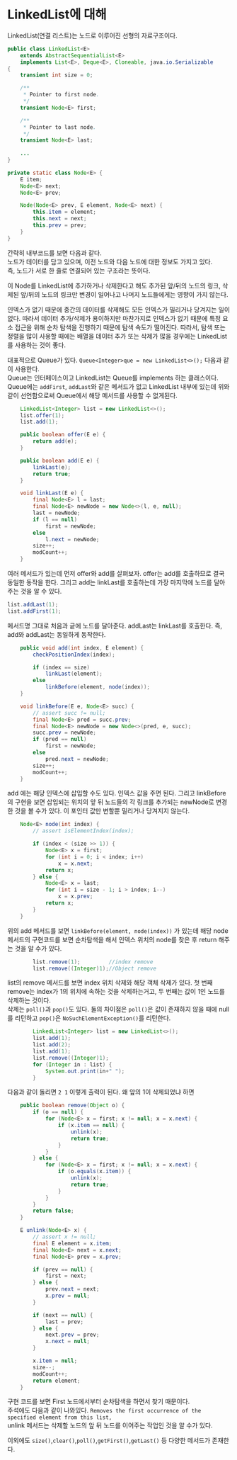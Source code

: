 # LinkedList에 대해

LinkedList(연결 리스트)는 노드로 이루어진 선형의 자료구조이다. 

```java
public class LinkedList<E>
    extends AbstractSequentialList<E>
    implements List<E>, Deque<E>, Cloneable, java.io.Serializable
{
    transient int size = 0;

    /**
     * Pointer to first node.
     */
    transient Node<E> first;

    /**
     * Pointer to last node.
     */
    transient Node<E> last;
    
    ...
}

private static class Node<E> {
    E item;
    Node<E> next;
    Node<E> prev;

    Node(Node<E> prev, E element, Node<E> next) {
        this.item = element;
        this.next = next;
        this.prev = prev;
    }
}
```

간략히 내부코드를 보면 다음과 같다.  
노드가 데이터를 담고 있으며, 이전 노드와 다음 노드에 대한 정보도 가지고 있다.  
즉,  노드가 서로 한 줄로 연결되어 있는 구조라는 뜻이다.  

이 Node를 LinkedList에 추가하거나 삭제한다고 해도 추가된 앞/뒤의 노드의 링크, 삭제된 앞/뒤의 노드의 링크만 변경이 일어나고 나머지 노드들에게는 영향이 가지 않는다.  

인덱스가 없기 때문에 중간의 데이터를 삭제해도 모든 인덱스가 밀리거나 당겨지는 일이 없다. 따라서 데이터 추가/삭제가 용이하지만 마찬가지로 인덱스가 없기 때문에 특정 요소 접근을 위해 순차 탐색을 진행하기 때문에 탐색 속도가 떨어진다.  따라서, 탐색 또는 정렬을 많이 사용할 때에는 배열을 데이터 추가 또는 삭제가 많을 경우에는 LinkedList를 사용하는 것이 좋다.  

대표적으로 Queue가 있다. ``Queue<Integer>que = new LinkedList<>();`` 다음과 같이 사용한다.  
Queue는 인터페이스이고 LinkedList는 Queue를 implements 하는 클래스이다.  
Queue에는 ``addFirst``, ``addLast``와 같은 메서드가 없고 LinkedList 내부에 있는데 위와 같이 선언함으로써 Queue에서 해당 메서드를 사용할 수 없게된다.  

```java
    LinkedList<Integer> list = new LinkedList<>();
    list.offer(1);
    list.add(1);

    public boolean offer(E e) {
        return add(e);
    }

    public boolean add(E e) {
        linkLast(e);
        return true;
    }

    void linkLast(E e) {
        final Node<E> l = last;
        final Node<E> newNode = new Node<>(l, e, null);
        last = newNode;
        if (l == null)
            first = newNode;
        else
            l.next = newNode;
        size++;
        modCount++;
    }
```

여러 메서드가 있는데 먼저 offer와 add를 살펴보자. offer는 add를 호출하므로 결국 동일한 동작을 한다. 그리고 add는 linkLast를 호출하는데 가장 마지막에 노드를 달아주는 것을 알 수 있다. 

```java
list.addLast(1);
list.addFirst(1);
```

메서드명 그대로 처음과 긑에 노드를 달아준다. addLast는 linkLast를 호출한다. 즉, add와 addLast는 동일하게 동작한다.  

```java
    public void add(int index, E element) {
        checkPositionIndex(index);

        if (index == size)
            linkLast(element);
        else
            linkBefore(element, node(index));
    }

    void linkBefore(E e, Node<E> succ) {
        // assert succ != null;
        final Node<E> pred = succ.prev;
        final Node<E> newNode = new Node<>(pred, e, succ);
        succ.prev = newNode;
        if (pred == null)
            first = newNode;
        else
            pred.next = newNode;
        size++;
        modCount++;
    }
```

add 에는 해당 인덱스에 삽입할 수도 있다. 인덱스 값을 주면 된다. 그리고 linkBefore의 구현을 보면 삽입되는 위치의 앞 뒤 노드들의 각 링크를 추가되는 newNode로 변경한 것을 볼 수가 있다. 이 포인터 값만 변할뿐 밀리거나 당겨지지 않는다.  

```java
    Node<E> node(int index) {
        // assert isElementIndex(index);

        if (index < (size >> 1)) {
            Node<E> x = first;
            for (int i = 0; i < index; i++)
                x = x.next;
            return x;
        } else {
            Node<E> x = last;
            for (int i = size - 1; i > index; i--)
                x = x.prev;
            return x;
        }
    }
```

위의 add 메서드를 보면 ``linkBefore(element, node(index))`` 가 있는데 해당 node 메서드의 구현코드를 보면 순차탐색을 해서 인덱스 위치의 node를 찾은 후 return 해주는 것을 알 수가 있다.  

```java
        list.remove(1);			//index remove
        list.remove((Integer)1);//Object remove
```

list의 remove 메서드를 보면 index 위치 삭제와 해당 객체 삭제가 있다. 첫 번째 remove는 index가 1의 위치에 속하는 것을 삭제하는거고, 두 번째는 값이 1인 노드를 삭제하는 것이다.  
삭제는 ``poll()``과 ``pop()``도 있다. 둘의 차이점은 ``poll()``은 값이 존재하지 않을 때에 null를 리턴하고 ``pop()``은 ``NoSuchElementException()``를 리턴한다.  

```java
        LinkedList<Integer> list = new LinkedList<>();
        list.add(1);
        list.add(2);
        list.add(1);
        list.remove((Integer)1);
        for (Integer in : list) {
            System.out.print(in+" ");
        }
```

다음과 같이 돌리면 ``2 1`` 이렇게 출력이 된다. 왜 앞의 1이 삭제되었냐 하면

```java
    public boolean remove(Object o) {
        if (o == null) {
            for (Node<E> x = first; x != null; x = x.next) {
                if (x.item == null) {
                    unlink(x);
                    return true;
                }
            }
        } else {
            for (Node<E> x = first; x != null; x = x.next) {
                if (o.equals(x.item)) {
                    unlink(x);
                    return true;
                }
            }
        }
        return false;
    }

    E unlink(Node<E> x) {
        // assert x != null;
        final E element = x.item;
        final Node<E> next = x.next;
        final Node<E> prev = x.prev;

        if (prev == null) {
            first = next;
        } else {
            prev.next = next;
            x.prev = null;
        }

        if (next == null) {
            last = prev;
        } else {
            next.prev = prev;
            x.next = null;
        }

        x.item = null;
        size--;
        modCount++;
        return element;
    }
```

구현 코드를 보면 First 노드에서부터 순차탐색을 하면서 찾기 때문이다.  
주석에도 다음과 같이 나와있다. ``Removes the first occurrence of the specified element from this list,``  
unlink 메서드는 삭제할 노드의 앞 뒤 노드를 이어주는 작업인 것을 알 수가 있다.  

이외에도 ``size()``,``clear()``,``poll()``,``getFirst()``,``getLast()`` 등 다양한 메서드가 존재한다.  
